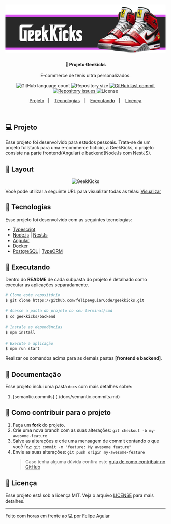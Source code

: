 <h1 align="center">
    <img alt="Geekicks" title="#top" src=".docs/assets/header.png"  />
</h1>

<h4 align="center">
  🚀 Projeto Geekicks
</h4>
  <p align="center">E-commerce de tênis ultra personalizados.</p>

<p align="center">
  <img alt="GitHub language count" src="https://img.shields.io/github/languages/count/felipeAguiarCode/geekkicks-app">

  <img alt="Repository size" src="https://img.shields.io/github/repo-size/felipeAguiarCode/geekkicks-app">
  
  <a href="https://github.com/felipeAguiarCode/geekkicks-app/commits/main">
    <img alt="GitHub last commit" src="https://img.shields.io/github/last-commit/felipeAguiarCode/geekkicks-app">
  </a>

  <a href="https://github.com/WallysonGalvao/rocketseat-gobarber/issues">
    <img alt="Repository issues" src="https://img.shields.io/github/issues/felipeAguiarCode/geekkicks-app">
  </a>

  <img alt="License" src="https://img.shields.io/badge/license-MIT-brightgreen">
</p>

<p align="center">
  <a href="#-projeto">Projeto</a>&nbsp;&nbsp;&nbsp;|&nbsp;&nbsp;&nbsp;
  <a href="#rocket-tecnologias">Tecnologias</a>&nbsp;&nbsp;&nbsp;|&nbsp;&nbsp;&nbsp;
  <a href="#rocket-executando">Executando</a>&nbsp;&nbsp;&nbsp;|&nbsp;&nbsp;&nbsp;
  <a href="#memo-licença">Licença</a>
</p>
<br>

## 💻 Projeto

Esse projeto foi desenvolvido para estudos pessoais. Trata-se de um projeto fullstack para uma e-commerce ficticio, a GeekKicks, o projeto consiste na parte frontend(Angular) e backend(NodeJs com NestJS).

## 🎨 Layout

<p align="center">
    <img alt="GeekKicks" title="#GeekKicks" src=".github/capa.png" width="720px" />
</p>

Você pode utilizar a seguinte URL para visualizar todas as telas: [Visualizar](https://www.figma.com/0)

## :rocket: Tecnologias

Esse projeto foi desenvolvido com as seguintes tecnologias:

- [Typescript](https://www.typescriptlang.org/)
- [Node.js](https://nodejs.org/en/) | [NestJs](https://nestjs.com)
- [Angular](https://reactjs.org/)
- [Docker](https://www.docker.com/)
- [PostgreSQL](https://www.postgresql.org/) | [TypeORM](https://typeorm.io/)

## :notebook: Executando

Dentro do **README** de cada subpasta do projeto é detalhado como executar as aplicações separadamente.

```bash
# Clone este repositório
$ git clone https://github.com/felipeAguiarCode/geekkicks.git

# Acesse a pasta do projeto no seu terminal/cmd
$ cd geekkicks/backend

# Instale as dependências
$ npm install

# Execute a aplicação
$ npm run start
```

Realizar os comandos acima para as demais pastas **[frontend e backend]**.

## :bookmark_tabs: Documentação

Esse projeto inclui uma pasta `docs` com mais detalhes sobre:

1. [semantic.commits] (./docs/semantic.commits.md)

## :construction: Como contribuir para o projeto

1. Faça um **fork** do projeto.
2. Crie uma nova branch com as suas alterações: `git checkout -b my-awesome-feature`
3. Salve as alterações e crie uma mensagem de commit contando o que você fez: `git commit -m "feature: My awesome feature"`
4. Envie as suas alterações: `git push origin my-awesome-feature`
   > Caso tenha alguma dúvida confira este [guia de como contribuir no GitHub](https://github.com/firstcontributions/first-contributions)

## :memo: Licença

Esse projeto está sob a licença MIT. Veja o arquivo [LICENSE](LICENSE.md) para mais detalhes.

---

Feito com horas em frente ao :computer: por [Felipe Aguiar](https://www.linkedin.com/in/)
